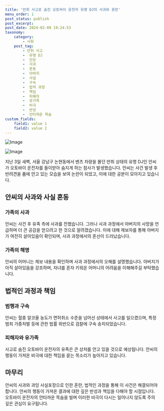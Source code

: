 ```yaml
---
title: '만취 사고로 숨진 오토바이 운전자 유명 DJ의 사과와 혼란'
menu_order: 1
post_status: publish
post_excerpt: 
post_date: 2024-02-09 19:24:53
taxonomy:
    category:
        - 사회
    post_tag:
        - 만취 사고
        -  유명 DJ
        -  안모
        -  사과
        -  혼동
        -  아버지
        -  사실
        -  구속
        -  법적 과정
        -  책임
        -  피해자
        -  유가족
        -  비극
        -  반성
        -  안타까운 목숨
custom_fields:
    field1: value 1
    field2: value 2
---
```


![Image](https://imgnews.pstatic.net/image/008/2024/02/09/0004997195_001_20240209143201009.jpg?type=w647)

![Image](https://imgnews.pstatic.net/image/008/2024/02/09/0004997195_002_20240209143201061.jpg?type=w647)

지난 3일 새벽, 서울 강남구 논현동에서 벤츠 차량을 몰던 만취 상태의 유명 DJ인 안씨가 오토바이 운전자를 들이받아 숨지게 하는 참사가 발생했습니다. 안씨는 사건 발생 후 반려견을 품에 안고 있는 모습을 보여 논란이 되었고, 이에 대한 공분이 모아지고 있습니다.
## 안씨의 사과와 사실 혼동
### 가족의 사과
안씨는 사건 후 유족 측에 사과를 전했습니다. 그러나 사과 과정에서 아버지의 사망을 언급하며 더 큰 공감을 얻으려고 한 것으로 알려졌습니다. 이에 대해 제보자를 통해 아버지가 여전히 살아있음이 확인되며, 사과 과정에서의 혼선이 드러났습니다.
### 가족의 해명
안씨의 어머니는 제보 내용을 확인하며 사과 과정에서의 오해를 설명했습니다. 아버지가 아직 살아있음을 강조하며, 자녀를 혼자 키워온 어머니의 어려움을 이해해주길 부탁했습니다.
## 법적인 과정과 책임
### 범행과 구속
안씨는 혈중 알코올 농도가 면허취소 수준을 넘어선 상태에서 사고를 일으켰으며, 특정범죄 가중처벌 등에 관한 법률 위반으로 검찰에 구속 송치되었습니다.
### 피해자와 유가족
사고로 숨진 오토바이 운전자의 유족은 큰 상처를 안고 있을 것으로 예상됩니다. 안씨의 행동이 가져온 비극에 대한 책임을 묻는 목소리가 높아지고 있습니다.
## 마무리
안씨의 사과와 과잉 사실포장으로 인한 혼란, 법적인 과정을 통해 이 사건은 해결되어야 합니다. 안씨의 행동이 가져온 결과에 대한 깊은 반성과 책임을 다해야 할 시점입니다. 오토바이 운전자의 안타까운 목숨을 빌며 이러한 비극이 다시는 일어나지 않도록 주의 깊은 관심이 요구됩니다.
